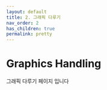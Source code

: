 ```yaml
---
layout: default
title: 2. 그래픽 다루기
nav_order: 2
has_children: true
permalink: pretty
---
```


# Graphics Handling

그래픽 다루기 페이지 입니다